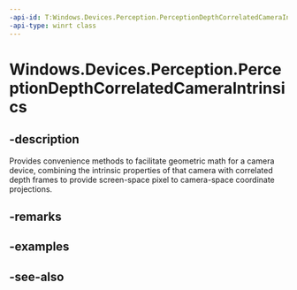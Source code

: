 ```yaml
---
-api-id: T:Windows.Devices.Perception.PerceptionDepthCorrelatedCameraIntrinsics
-api-type: winrt class
---
```


<!-- Class syntax.
public class PerceptionDepthCorrelatedCameraIntrinsics : Windows.Devices.Perception.IPerceptionDepthCorrelatedCameraIntrinsics
-->

# Windows.Devices.Perception.PerceptionDepthCorrelatedCameraIntrinsics

## -description
Provides convenience methods to facilitate geometric math for a camera device, combining the intrinsic properties of that camera with correlated depth frames to provide screen-space pixel to camera-space coordinate projections.

## -remarks

## -examples

## -see-also
